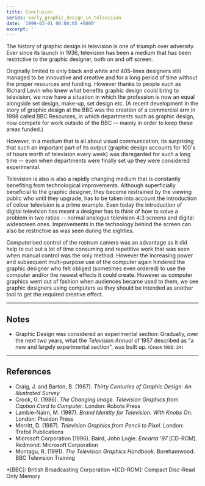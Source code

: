 ```yaml
---
title: Conclusion
series: early_graphic_design_in_television
date: '1999-03-01 00:00:05 +0000'
excerpt: ''
---
```

The history of graphic design in television is one of triumph over adversity. Ever since its launch in 1936, television has been a medium that has been restrictive to the graphic designer, both on and off screen.

Originally limited to only black and white and 405-lines designers still managed to be innovative and creative and for a long period of time without the proper resources and funding. However thanks to people such as Richard Levin who knew what benefits graphic design could bring to television, we now have a situation in which the profession is now an equal alongside set design, make-up, set design etc. (A recent development in the story of graphic design at the BBC was the creation of a commercial arm in 1998 called BBC Resources, in which departments such as graphic design, now compete for work outside of the BBC -- mainly in order to keep these areas funded.)

However, in a medium that is all about visual communication, its surprising that such an important part of its output (graphic design accounts for 100's of hours worth of television every week) was disregarded for such a long time -- even when departments were finally set up they were considered experimental.

Television is also is also a rapidly changing medium that is constantly benefiting from technological improvements. Although superficially beneficial to the graphic designer, they become restrained by the viewing public who until they upgrade, has to be taken into account the introduction of colour television is a prime example. Even today the introduction of digital television has meant a designer has to think of how to solve a problem in two ratios -- normal analogue television 4:3 screens and digital widescreen ones. Improvements in the technology behind the screen can also be restrictive as was seen during the eighties.

Computerised control of the rostrum camera was an advantage as it did help to cut out a lot of time consuming and repetitive work that was seen when manual control was the only method. However the increasing power and subsequent multi-purpose use of the computer again hindered the graphic designer who felt obliged (sometimes even ordered) to use the computer and/or the newest effects it could create. However as computer graphics went out of fashion when audiences became used to them, we see graphic designers using computers as they should be intended as another tool to get the required creative effect.

---

## Notes
  * Graphic Design was considered an experimental section: Gradually, over the next two years, what the <cite>Television Annual</cite> of 1957 described as "a new and largely experimental section", was built up. <small>(Crook 1986: 34)</small>

---

## References
  * Craig, J. and Barton, B. (1987). <cite>Thirty Centuries of Graphic Design: An Illustrated Survey</cite>
  * Crook, G. (1986). <cite>The Changing Image. Television Graphics from Caption Card to Computer</cite>. London: Robots Press
  * Lambie-Nairn, M. (1997). <cite>Brand Identity for Television. With Knobs On</cite>. London: Phaidon Press
  * Merritt, D. (1987). <cite>Television Graphics from Pencil to Pixel</cite>. London: Trefoil Publications
  * Microsoft Corporation (1996). Baird, John Logie. <cite>Encarta '97</cite> [CD-ROM]. Redmond: Microsoft Corporation
  * Montagu, R. (1991). <cite>The Television Graphics Handbook</cite>. Borehamwood: BBC Television Training

*[BBC]: British Broadcasting Corporation
*[CD-ROM]: Compact Disc-Read Only Memory
